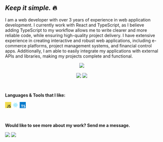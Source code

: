 ## *Keep it simple.* :fire:

I am a web developer with over 3 years of experience in web application development. I currently work with React and TypeScript, as I believe adding TypeScript to my workflow allows me to write clearer and more reliable code, while ensuring high-quality project delivery. I have extensive experience in creating interactive and robust web applications, including e-commerce platforms, project management systems, and financial control apps. Additionally, I am able to easily integrate my applications with external APIs and libraries, making my projects complete and functional.


<!-- **Talking about me:**

- :shipit: I’m currently working at Elint;

- :coffee: I’m currently studying Blockchain Technology;

- :e-mail: You can reach me [here](https://www.linkedin.com/in/brunodelias/);
  
- 📈 I’m coding using React, TypeScript, and Redux with a JavaScript, HTML, and CSS basis.
<br />

[![Top Langs](https://github-readme-stats.vercel.app/api/top-langs/?username=brunod-e&show_icons=true&theme=github_dark&layout=compact)](https://github.com/anuraghazra/github-readme-stats) -->
<!-- 
[![willianrod's wakatime stats](https://github-readme-stats.vercel.app/api/wakatime?username=brunode&show_icons=true&theme=github_dark)](https://github.com/anuraghazra/github-readme-stats)
 -->
<p align="center">
  <img src ="https://github-readme-streak-stats.herokuapp.com?user=brunod-e&theme=dark&hide_border=true&background=FFFFFF00">
</p>

<p align="center">
<img height="50%" width="auto" src ="https://github-readme-stats.vercel.app/api?username=brunod-e&show_icons=true&hide_border=true&count_private=true&theme=darcula&hide=issues,contribs&bg_color=00000000&hide_rank=true">
  <img height="50%" width="auto" src ="https://github-readme-stats.vercel.app/api/top-langs/?username=brunod-e&layout=compact&hide_border=true&theme=darcula&bg_color=00000000&langs_count=6&hide=jupyter%20notebook,tex,css,php&exclude_repo=Pacman-AI">
</p
  
  <br>
  <br>

**Languages & Tools that I like:**
<!-- <p align="center"> -->
  <code><img height="20" src="https://raw.githubusercontent.com/github/explore/80688e429a7d4ef2fca1e82350fe8e3517d3494d/topics/javascript/javascript.png"></code>
<code><img height="20" src="https://raw.githubusercontent.com/github/explore/80688e429a7d4ef2fca1e82350fe8e3517d3494d/topics/react/react.png"></code>
<code><img height="20" src="https://raw.githubusercontent.com/github/explore/80688e429a7d4ef2fca1e82350fe8e3517d3494d/topics/typescript/typescript.png"></code>
<!-- </p> -->

<br>
 
**Would like to see more about my work? Send me a message.**

[<img src="https://img.icons8.com/color/48/000000/linkedin.png" width="3.5%"/>](https://www.linkedin.com/in/brunodelias/)
<a href="mailto:brunodaniel.elias@gmail.com"> <img src="https://img.icons8.com/fluent/48/000000/gmail.png" width="3.5%"/> </a>

